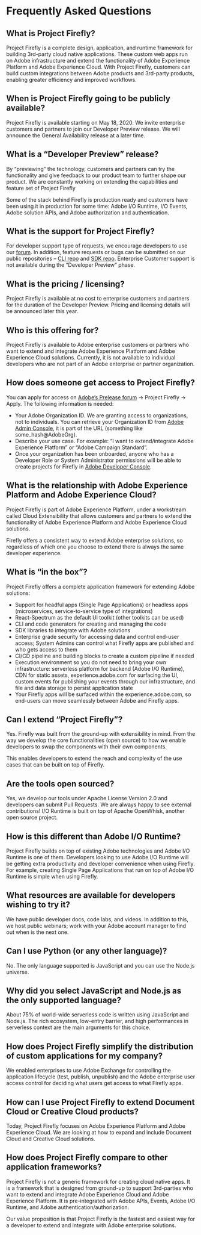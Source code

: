 # Frequently Asked Questions

## What is Project Firefly?
Project Firefly is a complete design, application, and runtime framework for building 3rd-party cloud native applications. These custom web apps run on Adobe infrastructure and extend the functionality of Adobe Experience Platform and Adobe Experience Cloud. With Project Firefly, customers can build custom integrations between Adobe products and 3rd-party products, enabling greater efficiency and improved workflows.
 
## When is Project Firefly going to be publicly available?
Project Firefly is available starting on May 18, 2020. We invite enterprise customers and partners to join our Developer Preview release. We will announce the General Availability release at a later time.
 
## What is a “Developer Preview” release?
By “previewing” the technology, customers and partners can try the functionality and give feedback to our product team to further shape our product.  We are constantly working on extending the capabilities and feature set of Project Firefly

Some of the stack behind Firefly is production ready and customers have been using it in production for some time: Adobe I/O Runtime, I/O Events, Adobe solution APIs, and Adobe authorization and authentication.
 
## What is the support for Project Firefly?
For developer support type of requests, we encourage developers to use our [forum](https://experienceleaguecommunities.adobe.com/t5/project-firefly/ct-p/project-firefly). In addition, feature requests or bugs can be submitted on our public repositories – [CLI repo](https://github.com/adobe/aio-cli) and [SDK repo]( https://github.com/adobe/aio-sdk). Enterprise Customer support is not available during the “Developer Preview” phase.
 
## What is the pricing / licensing?
Project Firefly is available at no cost to enterprise customers and partners for the duration of the Developer Preview. Pricing and licensing details will be announced later this year.
 
## Who is this offering for?
Project Firefly is available to Adobe enterprise customers or partners who want to extend and integrate Adobe Experience Platform and Adobe Experience Cloud solutions. Currently, it is not available to individual developers who are not part of an Adobe enterprise or partner organization.
 
## How does someone get access to Project Firefly?
You can apply for access on [Adobe’s Prelease forum](http://www.adobeprerelease.com) -> Project Firefly -> Apply. The following information is needed:
* Your Adobe Organization ID. We are granting access to organizations, not to individuals. You can retrieve your Organization ID from [Adobe Admin Console](https://adminconsole.adobe.com), it is part of the URL (something like some_hash@AdobeOrg).
* Describe your use case. For example: “I want to extend/integrate Adobe Experience Platform” or “Adobe Campaign Standard”.
* Once your organization has been onboarded, anyone who has a Developer Role or System Administrator permissions will be able to create projects for Firefly in [Adobe Developer Console](https://www.adobe.com/go/devs_console_ui).
 
## What is the relationship with Adobe Experience Platform and Adobe Experience Cloud?
Project Firefly is part of Adobe Experience Platform, under a workstream called Cloud Extensibility that allows customers and partners to extend the functionality of Adobe Experience Platform and Adobe Experience Cloud solutions.

Firefly offers a consistent way to extend Adobe enterprise solutions, so regardless of which one you choose to extend there is always the same developer experience.

## What is “in the box”?
Project Firefly offers a complete application framework for extending Adobe solutions:
* Support for headful apps (Single Page Applications) or headless apps (microservices, service-to-service type of integrations)
* React-Spectrum as the default UI toolkit (other toolkits can be used)
* CLI and code generators for creating and managing the code
* SDK libraries to integrate with Adobe solutions
* Enterprise grade security for accessing data and control end-user access; System Admins can control what Firefly apps are published and who gets access to them
* CI/CD pipeline and building blocks to create a custom pipeline if needed
* Execution environment so you do not need to bring your own infrastructure: serverless platform for backend (Adobe I/O Runtime), CDN for static assets, experience.adobe.com for surfacing the UI, custom events for publishing your events through our infrastructure, and file and data storage to persist application state
* Your Firefly apps will be surfaced within the experience.adobe.com, so end-users can move seamlessly between Adobe and Firefly apps.
 
## Can I extend “Project Firefly”?
Yes. Firefly was built from the ground-up with extensibility in mind. From the way we develop the core functionalities (open source) to how we enable developers to swap the components with their own components.

This enables developers to extend the reach and complexity of the use cases that can be built on top of Firefly.
 
## Are the tools open sourced?
Yes, we develop our tools under Apache License Version 2.0 and developers can submit Pull Requests. We are always happy to see external contributions! I/O Runtime is built on top of Apache OpenWhisk, another open source project.
 
## How is this different than Adobe I/O Runtime?
Project Firefly builds on top of existing Adobe technologies and Adobe I/O Runtime is one of them. Developers looking to use Adobe I/O Runtime will be getting extra productivity and developer convenience when using Firefly. For example, creating Single Page Applications that run on top of Adobe I/O Runtime is simple when using Firefly.
 
## What resources are available for developers wishing to try it?
We have public developer docs, code labs, and videos. In addition to this, we host public webinars; work with your Adobe account manager to find out when is the next one.
 
## Can I use Python (or any other language)?
No. The only language supported is JavaScript and you can use the Node.js universe.
 
## Why did you select JavaScript and Node.js as the only supported language?
About 75% of world-wide serverless code is written using JavaScript and Node.js. The rich ecosystem, low-entry barrier, and high performances in serverless context are the main arguments for this choice.
 
## How does Project Firefly simplify the distribution of custom applications for my company?
We enabled enterprises to use Adobe Exchange for controlling the application lifecycle (test, publish, unpublish) and the Adobe enterprise user access control for deciding what users get access to what Firefly apps.
 
## How can I use Project Firefly to extend Document Cloud or Creative Cloud products?
Today, Project Firefly focuses on Adobe Experience Platform and Adobe Experience Cloud. We are looking at how to expand and include Document Cloud and Creative Cloud solutions.
 
## How does Project Firefly compare to other application frameworks?
Project Firefly is not a generic framework for creating cloud native apps. It is a framework that is designed from ground-up to support 3rd-parties who want to extend and integrate Adobe Experience Cloud and Adobe Experience Platform. It is pre-integrated with Adobe APIs, Events, Adobe I/O Runtime, and Adobe authentication/authorization. 

Our value proposition is that Project Firefly is the fastest and easiest way for a developer to extend and integrate with Adobe enterprise solutions.
